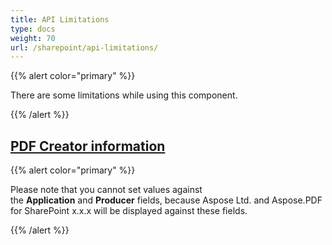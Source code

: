 ```yaml
---
title: API Limitations
type: docs
weight: 70
url: /sharepoint/api-limitations/
---
```


{{% alert color="primary" %}} 

There are some limitations while using this component. 

{{% /alert %}} 
## <ins>**PDF Creator information**

{{% alert color="primary" %}} 

Please note that you cannot set values against the **Application** and **Producer** fields, because Aspose Ltd. and Aspose.PDF for SharePoint x.x.x will be displayed against these fields. 


{{% /alert %}} 